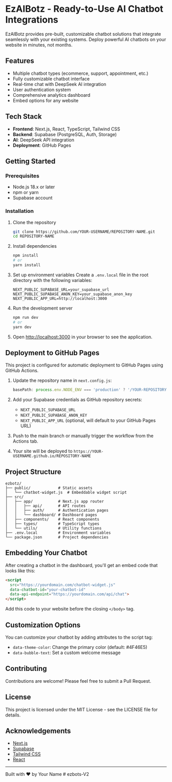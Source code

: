 # EzAIBotz - Ready-to-Use AI Chatbot Integrations

EzAIBotz provides pre-built, customizable chatbot solutions that integrate seamlessly with your existing systems. Deploy powerful AI chatbots on your website in minutes, not months.

## Features

- Multiple chatbot types (ecommerce, support, appointment, etc.)
- Fully customizable chatbot interface
- Real-time chat with DeepSeek AI integration
- User authentication system
- Comprehensive analytics dashboard
- Embed options for any website

## Tech Stack

- **Frontend**: Next.js, React, TypeScript, Tailwind CSS
- **Backend**: Supabase (PostgreSQL, Auth, Storage)
- **AI**: DeepSeek API integration
- **Deployment**: GitHub Pages

## Getting Started

### Prerequisites

- Node.js 18.x or later
- npm or yarn
- Supabase account

### Installation

1. Clone the repository
   ```bash
   git clone https://github.com/YOUR-USERNAME/REPOSITORY-NAME.git
   cd REPOSITORY-NAME
   ```

2. Install dependencies
   ```bash
   npm install
   # or
   yarn install
   ```

3. Set up environment variables
   Create a `.env.local` file in the root directory with the following variables:
   ```
   NEXT_PUBLIC_SUPABASE_URL=your_supabase_url
   NEXT_PUBLIC_SUPABASE_ANON_KEY=your_supabase_anon_key
   NEXT_PUBLIC_APP_URL=http://localhost:3000
   ```

4. Run the development server
   ```bash
   npm run dev
   # or
   yarn dev
   ```

5. Open [http://localhost:3000](http://localhost:3000) in your browser to see the application.

## Deployment to GitHub Pages

This project is configured for automatic deployment to GitHub Pages using GitHub Actions.

1. Update the repository name in `next.config.js`:
   ```js
   basePath: process.env.NODE_ENV === 'production' ? '/YOUR-REPOSITORY-NAME' : '',
   ```

2. Add your Supabase credentials as GitHub repository secrets:
   - `NEXT_PUBLIC_SUPABASE_URL`
   - `NEXT_PUBLIC_SUPABASE_ANON_KEY`
   - `NEXT_PUBLIC_APP_URL` (optional, will default to your GitHub Pages URL)

3. Push to the main branch or manually trigger the workflow from the Actions tab.

4. Your site will be deployed to `https://YOUR-USERNAME.github.io/REPOSITORY-NAME`

## Project Structure

```
ezbotz/
├── public/            # Static assets
│   └── chatbot-widget.js  # Embeddable widget script
├── src/
│   ├── app/           # Next.js app router
│   │   ├── api/       # API routes
│   │   ├── auth/      # Authentication pages
│   │   └── dashboard/ # Dashboard pages
│   ├── components/    # React components
│   ├── types/         # TypeScript types
│   └── utils/         # Utility functions
├── .env.local         # Environment variables
└── package.json       # Project dependencies
```

## Embedding Your Chatbot

After creating a chatbot in the dashboard, you'll get an embed code that looks like this:

```html
<script 
  src="https://yourdomain.com/chatbot-widget.js" 
  data-chatbot-id="your-chatbot-id"
  data-api-endpoint="https://yourdomain.com/api/chat">
</script>
```

Add this code to your website before the closing `</body>` tag.

## Customization Options

You can customize your chatbot by adding attributes to the script tag:

- `data-theme-color`: Change the primary color (default: #4F46E5)
- `data-bubble-text`: Set a custom welcome message

## Contributing

Contributions are welcome! Please feel free to submit a Pull Request.

## License

This project is licensed under the MIT License - see the LICENSE file for details.

## Acknowledgements

- [Next.js](https://nextjs.org/)
- [Supabase](https://supabase.io/)
- [Tailwind CSS](https://tailwindcss.com/)
- [React](https://reactjs.org/)

---

Built with ❤️ by Your Name #   e z b o t s - V 2 
 
 
